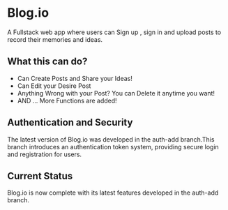 # Blog.io

A Fullstack web app where users can Sign up , sign in and upload posts to record their memories and ideas. 

## What this can do?
<ul>
  <li>Can Create Posts and Share your Ideas!</li>
  <li>Can Edit your Desire Post</li>
  <li>Anything Wrong with your Post? You can Delete it anytime you want!</li>
  <li>AND ... More Functions are added!</li>
</ul>

## Authentication and Security
The latest version of Blog.io was developed in the auth-add branch.This branch introduces an authentication token system, providing secure login and registration for users.

## Current Status
Blog.io is now complete with its latest features developed in the auth-add branch. 
